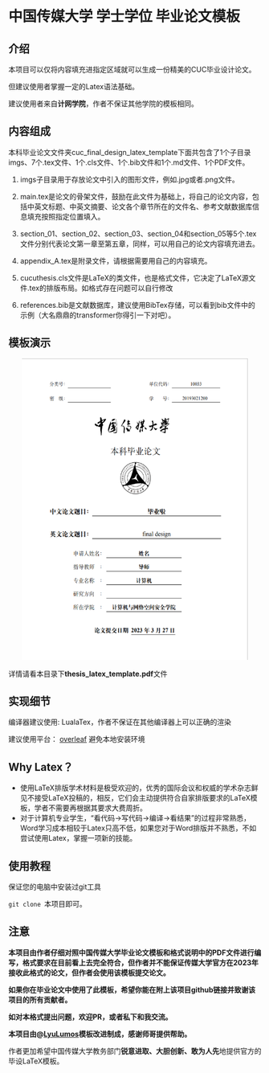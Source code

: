 # 中国传媒大学 学士学位 毕业论文模板

## 介绍

本项目可以仅将内容填充进指定区域就可以生成一份精美的CUC毕业设计论文。

但建议使用者掌握一定的Latex语法基础。

建议使用者来自**计网学院**，作者不保证其他学院的模板相同。

## 内容组成
 本科毕业论文文件夹cuc_final_design_latex_template下面共包含了1个子目录imgs、7个.tex文件、1个.cls文件、1个.bib文件和1个.md文件、1个PDF文件。

1. imgs子目录用于存放论文中引入的图形文件，例如.jpg或者.png文件。

2. main.tex是论文的骨架文件，鼓励在此文件为基础上，将自己的论文内容，包括中英文标题、中英文摘要、论文各个章节所在的文件名、参考文献数据库信息填充按照指定位置填入。
         
3. section_01、section_02、section_03、section_04和section_05等5个.tex文件分别代表论文第一章至第五章，同样，可以用自己的论文内容填充进去。
         
4. appendix_A.tex是附录文件，请根据需要用自己的内容填充。
 
5. cucuthesis.cls文件是LaTeX的类文件，也是格式文件，它决定了LaTeX源文件.tex的排版布局。如格式存在问题可以自行修改 

6. references.bib是文献数据库，建议使用BibTex存储，可以看到bib文件中的示例（大名鼎鼎的transformer你得引一下对吧）。


## 模板演示
<div align=center>
<img width = '450' height ='600' src ="imgs/coverpage.png"/>
</div>

详情请看本目录下**thesis_latex_template.pdf**文件

## 实现细节

编译器建议使用: LualaTex，作者不保证在其他编译器上可以正确的渲染

建议使用平台： [overleaf](https://www.overleaf.com/) 避免本地安装环境


## Why Latex？

- 使用LaTeX排版学术材料是极受欢迎的，优秀的国际会议和权威的学术杂志鲜见不接受LaTeX投稿的，相反，它们会主动提供符合自家排版要求的LaTeX模板，学者不需要再根据其要求大费周折。
- 对于计算机专业学生，“看代码→写代码→编译→看结果”的过程非常熟悉，Word学习成本相较于Latex只高不低，如果您对于Word排版并不熟悉，不如尝试使用Latex，掌握一项新的技能。

## 使用教程

保证您的电脑中安装过git工具

```git clone ```本项目即可。


## 注意

**本项目由作者仔细对照中国传媒大学毕业论文模板和格式说明中的PDF文件进行编写，格式要求在目前看上去完全符合，但作者并不能保证传媒大学官方在2023年接收此格式的论文，但作者会使用该模板提交论文。**


**如果你在毕业论文中使用了此模板，希望你能在附上该项目github链接并致谢该项目的所有贡献者。**

**如对本格式提出问题，欢迎PR，或者私下和我交流。**


**本项目由@[LyuLumos](https://github.com/LyuLumos)模板改进制成，感谢师哥提供帮助。**

作者更加希望中国传媒大学教务部门**锐意进取、大胆创新、敢为人先**地提供官方的毕设LaTeX模板。


